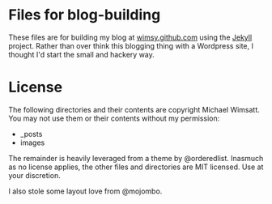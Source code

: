 # Files for blog-building
These files are for building my blog at [wimsy.github.com](http://wimsy.github.com) using the [Jekyll](http://jekyllrb.com/) project. Rather than over think this blogging thing with a Wordpress site, I thought I'd start the small and hackery way.

# License
The following directories and their contents are copyright Michael Wimsatt. You may not use them or their contents without my permission:
* _posts
* images

The remainder is heavily leveraged from a theme by @orderedlist. Inasmuch as no license applies, the other files and directories are MIT licensed.  Use at your discretion.

I also stole some layout love from @mojombo.